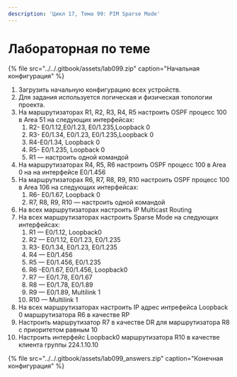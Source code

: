 ```yaml
---
description: 'Цикл 17, Тема 99: PIM Sparse Mode'
---
```


# Лабораторная по теме

{% file src="../../.gitbook/assets/lab099.zip" caption="Начальная конфигурация" %}

1. Загрузить начальную конфигурацию всех устройств.
2. Для задания используется логическая и физическая топологии проекта.
3. На маршрутизаторах R1, R2, R3, R4, R5 настроить OSPF процесс 100 в Аrea 51 на следующих интерфейсах:
   1. R2- E0/1.12,E0/1.23, E0/1.235,Loopback 0
   2. R3- E0/1.34, E0/1.23, E0/1.235,Loopback 0
   3. R4-E0/1.34, Loopback 0
   4. R5- E0/1.235, Loopback 0
   5. R1 — настроить одной командой
4. На маршрутизаторах R4, R5, R6 настроить OSPF процесс 100 в Аrea 0 на на интерфейсе E0/1.456
5. На маршрутизаторах R6, R7, R8, R9, R10 настроить OSPF процесс 100 в Аrea 106 на следующих интерфейсах:
   1. R6- E0/1.67, Loopback 0
   2. R7, R8, R9, R10 — настроить одной командой
6. На всех маршрутизаторах настроить IP Multicast Routing
7. На всех маршрутизаторах настроить Sparse Mode на следующих интерфейсах:
   1. R1 — E0/1.12, Loopback0
   2. R2 — E0/1.12, E0/1.23, E0/1.235
   3. R3- E0/1.34, E0/1.23, E0/1.235
   4. R4 — E0/1.456
   5. R5 — E0/1.456, E0/1.235
   6. R6 -E0/1.67, E0/1.456, Loopback0
   7. R7 — E0/1.78, E0/1.67
   8. R8 — E0/1.78, E0/1.89
   9. R9 — E0/1.89, Multilink 1
   10. R10 — Multilink 1
8. На всех маршрутизаторах настроить IP адрес интрефейса Loopback 0 маршрутизатора R6 в качестве RP
9. Настроить маршрутизатор R7 в качестве DR для маршрутизатора R8 с приоритетом равным 10
10. Настроить интерфейс Loopback0 маршрутизатора R10 в качестве клиента группы 224.1.10.10

{% file src="../../.gitbook/assets/lab099\_answers.zip" caption="Конечная конфигурация" %}

